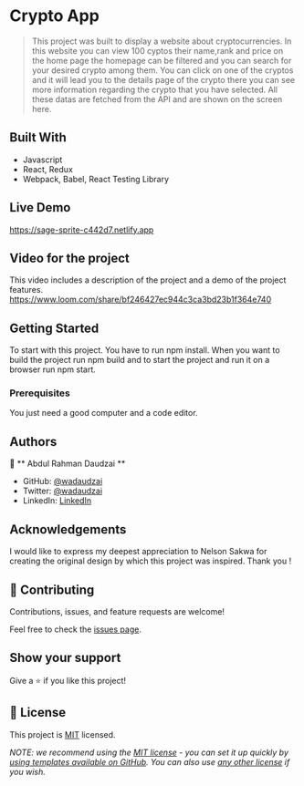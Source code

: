 # Crypto App

> This project was built to display a website about cryptocurrencies. In this website you can view 100 cyptos their name,rank and price on the home page the homepage can be filtered and you can search for your desired crypto among them. You can click on one of the cryptos and it will lead you to the details page of the crypto there you can see more information regarding the crypto that you have selected. All these datas are fetched from the API and are shown on the screen here.


## Built With

- Javascript
- React, Redux
- Webpack, Babel, React Testing Library

## Live Demo
https://sage-sprite-c442d7.netlify.app

## Video for the project 
This video includes a description of the project and a demo of the project features.
https://www.loom.com/share/bf246427ec944c3ca3bd23b1f364e740

## Getting Started

To start with this project. You have to run npm install. When you want to build the project run npm build and to start the project and run it on a browser run npm start. 

### Prerequisites

You just need a good computer and a code editor. 

## Authors

👤 ** Abdul Rahman Daudzai **

- GitHub: [@wadaudzai](https://github.com/wadaudzai)
- Twitter: [@wadaudzai](https://twitter.com/wadaudzai)
- LinkedIn: [LinkedIn](https://linkedin.com/in/wadaudzai)

## Acknowledgements

I would like to express my deepest appreciation to Nelson Sakwa for creating the original design by which this project was inspired. Thank you !


## 🤝 Contributing

Contributions, issues, and feature requests are welcome!

Feel free to check the [issues page](https://github.com/wadaudzai/react-capstone/issues).

## Show your support

Give a ⭐️ if you like this project!

## 📝 License

This project is [MIT](./LICENSE) licensed.

_NOTE: we recommend using the [MIT license](https://choosealicense.com/licenses/mit/) - you can set it up quickly by [using templates available on GitHub](https://docs.github.com/en/communities/setting-up-your-project-for-healthy-contributions/adding-a-license-to-a-repository). You can also use [any other license](https://choosealicense.com/licenses/) if you wish._
